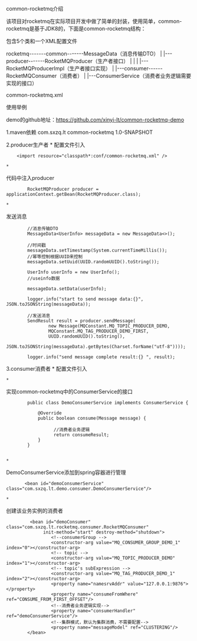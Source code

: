 common-rocketmq介绍

该项目对rocketmq在实际项目开发中做了简单的封装，使用简单，common-rocketmq是基于JDK8的，下面是common-rocketmq结构：

包含5个类和一个XML配置文件

rocketmq-------common-------MessageData（消息传输DTO）
                    |
                    |---producer-------RocketMQProducer（生产者接口）
                    |                        |
                    |                        |---RocketMQProducerImpl（生产者接口实现）
                    |
                    |---consumer------RocketMQConsumer（消费者）
                                             |
                                             |---ConsumerService（消费者业务逻辑需要实现的接口）

common-rocketmq.xml


使用举例

demo的github地址：https://github.com/xinyi-lt/common-rocketmq-demo

1.maven依赖
<dependency>
    <groupId>com.sxzq.lt</groupId>
    <artifactId>common-rocketmq</artifactId>
    <version>1.0-SNAPSHOT</version>
</dependency>

2.producer生产者
	* 
配置文件引入


        <import resource="classpath*:conf/common-rocketmq.xml" />

	* 
代码中注入producer


            RocketMQProducer producer = applicationContext.getBean(RocketMQProducer.class);

	* 
发送消息


            //消息传输DTO
            MessageData<UserInfo> messageData = new MessageData<>();

            //时间戳
            messageData.setTimestamp(System.currentTimeMillis());
            //幂等控制根据UUID来控制
            messageData.setUuid(UUID.randomUUID().toString());

            UserInfo userInfo = new UserInfo();
            //useinfo数据

            messageData.setData(userInfo);

            logger.info("start to send message data:{}", JSON.toJSONString(messageData));

            //发送消息
            SendResult result = producer.sendMessage(
                    new Message(MQConstant.MQ_TOPIC_PRODUCER_DEMO,
                    MQConstant.MQ_TAG_PRODUCER_DEMO_FIRST,
                    UUID.randomUUID().toString(),
                    JSON.toJSONString(messageData).getBytes(Charset.forName("utf-8"))));

            logger.info("send message complete result:{} ", result);


3.consumer消费者
	* 
配置文件引入 <import resource="classpath*:conf/common-rocketmq.xml"/>




	* 
实现common-rocketmq中的ConsumerService的接口



            public class DemoConsumerService implements ConsumerService {

                @Override
                public boolean consume(Message message) {
       
                      //消费者业务逻辑
                      return consumeResult;
                }
            }


	* 
DemoConsumerService添加到spring容器进行管理


           <bean id="demoConsumerService" class="com.sxzq.lt.demo.consumer.DemoConsumerService"/>

	* 
创建该业务实例的消费者


             <bean id="demoConsumer" class="com.sxzq.lt.rocketmq.consumer.RocketMQConsumer"
                  init-method="start" destroy-method="shutdown">  
                     <!--consumerGroup -->
                     <constructor-arg value="MQ_CONSUMER_GROUP_DEMO_1" index="0"></constructor-arg>
                     <!-- topic -->
                     <constructor-arg value="MQ_TOPIC_PRODUCER_DEMO" index="1"></constructor-arg>
                     <!-- topic's subExpression -->
                     <constructor-arg value="MQ_TAG_PRODUCER_DEMO_1" index="2"></constructor-arg>
                     <property name="namesrvAddr" value="127.0.0.1:9876"></property>
                     <property name="consumeFromWhere" ref="CONSUME_FROM_FIRST_OFFSET"/>
                     <!--消费者业务逻辑实现-->
                     <property name="consumerHandler" ref="demoConsumerService"/>
                     <!--集群模式，默认为集群消费，不需要配置-->
                     <property name="messageModel" ref="CLUSTERING"/>
            </bean>
